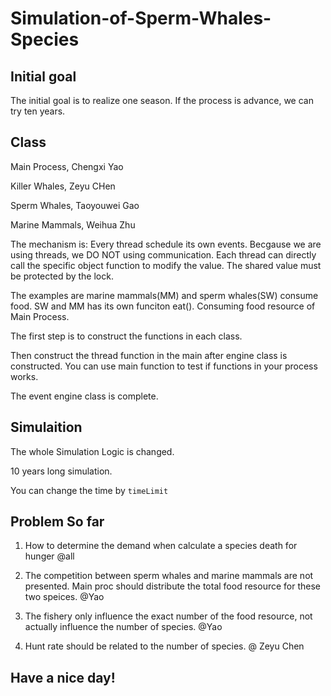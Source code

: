 # Simulation-of-Sperm-Whales-Species

## Initial goal
The initial goal is to realize one season. If the process is advance, we can try ten years.

## Class
Main Process, Chengxi Yao

Killer Whales, Zeyu CHen

Sperm Whales, Taoyouwei Gao

Marine Mammals, Weihua Zhu

The mechanism is:
Every thread schedule its own events. Becgause we are using threads, we DO NOT using communication. Each thread can 
directly call the specific object function to modify the value. The shared value must be protected by the lock.

The examples are marine mammals(MM) and sperm whales(SW) consume food. SW and MM has its own funciton eat(). Consuming
food resource of Main Process.

The first step is to construct the functions in each class.

Then construct the thread function in the main after engine class is constructed. You can use main function to test if 
functions in your process works.

The event engine class is complete.

## Simulaition

The whole Simulation Logic is changed.

10 years long simulation. 

You can change the time by `timeLimit`

## Problem So far

1. How to determine the demand when calculate a species death for hunger @all 
2. The competition between sperm whales and marine mammals are not presented. Main proc should distribute the total food
resource for these two speices. @Yao
3. The fishery only influence the exact number of the food resource, not actually influence the number of species. @Yao
 
4. Hunt rate should be related to the number of species. @ Zeyu Chen

## Have a nice day!

